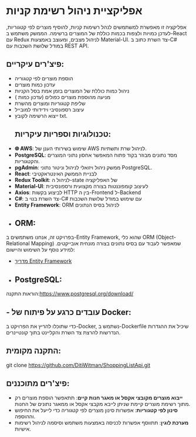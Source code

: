 # אפליקציית ניהול רשימת קניות

אפליקציה זו מאפשרת למשתמשים לנהל רשימות קניות, 
להוסיף מוצרים לפי קטגוריות, לעדכן כמויות ולצפות בכמות כוללת של המוצרים ברשימה. 
הממשק משתמש ב-React עם Redux לניהול מצבים, 
ומעוצב באמצעות Material-UI. 
צד השרת כתוב ב-C# במודל שלושת השכבות עם REST API.

## פיצ'רים עיקריים:
- הוספת מוצרים לפי קטגוריה
- עדכון כמות מוצרים
- ניהול כמות כוללת של המוצרים בזמן אמת בסל הקניות
- מניעה מהוספת מוצרים כפולים (עדכון כמות )
- שליפת קטגוריות ומוצרים מהשרת
- עיצוב רספונסיבי וידידותי למובייל
- ייצוא הרשימה לקובץ txt.
  ## טכנולוגיות וספריות עיקריות:
- **🌐 AWS**: שימוש בשירותי הענן של AWS לניהול שרת ותשתיות.
- **PostgreSQL**: מסד נתונים מבוזר בקוד פתוח המאפשר אחסון נתוני המוצרים והקטגוריות.
- **pgAdmin**: ממשק ניהול ויזואלי לניהול וניטור נתוני PostgreSQL.
- **React**: לבניית הממשק האינטראקטיבי
- **Redux Toolkit**: לניהול ה-state של האפליקציה
- **Material-UI**: לעיצוב קומפוננטות בצורה מקצועית ורספונסיבית
- **Axios**: לביצוע בקשות HTTP בין ה-Frontend ל-Backend
- **C#**: צד השרת בנוי ב-C# עם שימוש במודל שלושת השכבות
- **Entity Framework**: ORM לניהול בסיס הנתונים
- ## ORM:
בפרויקט זה, אנחנו משתמשים ב-Entity Framework, שהוא כלי ORM (Object-Relational Mapping) שמאפשר לעבוד עם בסיס נתונים בצורה מונחית אובייקטים. למידע נוסף על השימוש והיישום:
- [מדריך Entity Framework](https://learn.microsoft.com/en-us/ef/core/)
- ## PostgreSQL:
הוראות התקנה:https://www.postgresql.org/download/
## - עובדים כרגע על פיתוח של Docker:
כדי שתוכלו להריץ את הפרויקט ב-Docker, נשתמש ב-Dockerfile שיכיל את ההגדרות הנדרשות להרצת צד השרת והקליינט בתוך קונטיינרים.
## התקנה מקומית:

   git clone https://github.com/DitiWitman/ShoppingListApi.git
## פיצ'רים מתוכננים:
- **ייבוא מוצרים מקובצי אקסל או מאגר חנות קיים**: תתאפשר הוספת מוצרים רק מתוך רשימת מוצרים קיימת שניתן לייבא מקבצי אקסל או ממאגר נתונים של החנות.
- **סינון לפי קטגוריות**: אפשרות סינון מוצרים לפי קטגוריה כדי לייעל את החיפוש וההוספה.
- **מערכת לוגין**: תתווסף אפשרות לכניסה באמצעות משתמש וסיסמה לניהול רשימות אישיות.
  
